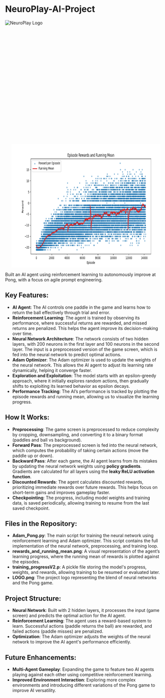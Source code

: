 # NeuroPlay-AI-Project

<div style="overflow: hidden;">
  <img src="https://github.com/user-attachments/assets/0b8fe695-ebf3-4d80-aa07-275a2f05c4db" alt="NeuroPlay Logo" width="400" height="400" style="float: left; margin-right: 20px;"/>
  <img src="rewards_and_running_mean.png" alt="Rewards Chart" width="600" height="400" style="float: left; margin-left: 20px;"/>
</div>

<p>Built an AI agent using reinforcement learning to autonomously improve at Pong, with a focus on agile prompt engineering.</p>
<h2>Key Features:</h2>
<ul>
  <li><strong>AI Agent</strong>: The AI controls one paddle in the game and learns how to return the ball effectively through trial and error.</li>
  <li><strong>Reinforcement Learning</strong>: The agent is trained by observing its performance, where successful returns are rewarded, and missed returns are penalized. This helps the agent improve its decision-making over time.</li>
  <li><strong>Neural Network Architecture</strong>: The network consists of two hidden layers, with 200 neurons in the first layer and 100 neurons in the second layer. The input is a preprocessed version of the game screen, which is fed into the neural network to predict optimal actions.</li>
  <li><strong>Adam Optimizer</strong>: The Adam optimizer is used to update the weights of the neural network. This allows the AI agent to adjust its learning rate dynamically, helping it converge faster.</li>
  <li><strong>Exploration and Exploitation</strong>: The model starts with an epsilon-greedy approach, where it initially explores random actions, then gradually shifts to exploiting its learned behavior as epsilon decays.</li>
  <li><strong>Performance Tracking</strong>: The AI’s performance is tracked by plotting the episode rewards and running mean, allowing us to visualize the learning progress.</li>
</ul>

<h2>How It Works:</h2>
<ul>
  <li><strong>Preprocessing</strong>: The game screen is preprocessed to reduce complexity by cropping, downsampling, and converting it to a binary format (paddles and ball vs background).</li>
  <li><strong>Forward Pass</strong>: The preprocessed screen is fed into the neural network, which computes the probability of taking certain actions (move the paddle up or down).</li>
  <li><strong>Backward Pass</strong>: After each game, the AI agent learns from its mistakes by updating the neural network weights using <strong>policy gradients</strong>. Gradients are calculated for all layers using the <strong>leaky ReLU activation function</strong>.</li>
  <li><strong>Discounted Rewards</strong>: The agent calculates discounted rewards, prioritizing immediate rewards over future rewards. This helps focus on short-term gains and improves gameplay faster.</li>
  <li><strong>Checkpointing</strong>: The progress, including model weights and training data, is saved periodically, allowing training to resume from the last saved checkpoint.</li>
</ul>

<h2>Files in the Repository:</h2>
<ul>
  <li><strong>Adam_Pong.py</strong>: The main script for training the neural network using reinforcement learning and Adam optimizer. This script contains the full implementation of the neural network, preprocessing, and training loop.</li>
  <li><strong>rewards_and_running_mean.png</strong>: A visual representation of the agent’s learning progress, where the running mean of rewards is plotted against the episodes.</li>
  <li><strong>training_progressV2.p</strong>: A pickle file storing the model's progress, weights, and rewards, allowing training to be resumed or evaluated later.</li>
  <li><strong>LOGO.png</strong>: The project logo representing the blend of neural networks and the Pong game.</li>
</ul>

<h2>Project Structure:</h2>
<ul>
  <li><strong>Neural Network</strong>: Built with 2 hidden layers, it processes the input (game screen) and predicts the optimal action for the AI agent.</li>
  <li><strong>Reinforcement Learning</strong>: The agent uses a reward-based system to learn. Successful actions (paddle returns the ball) are rewarded, and failed actions (paddle misses) are penalized.</li>
  <li><strong>Optimization</strong>: The Adam optimizer adjusts the weights of the neural network to improve the AI agent's performance efficiently.</li>
</ul>

<h2>Future Enhancements:</h2>
<ul>
  <li><strong>Multi-Agent Gameplay</strong>: Expanding the game to feature two AI agents playing against each other using competitive reinforcement learning.</li>
  <li><strong>Improved Environment Interaction</strong>: Exploring more complex environments and introducing different variations of the Pong game to improve AI versatility.</li>
</ul>
